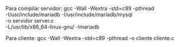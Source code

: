 Para compilar servidor:
gcc -Wall -Wextra -std=c99 -pthread \
    -I/usr/include/mariadb -I/usr/include/mariadb/mysql \
    -o servidor server.c \
    -L/usr/lib/x86_64-linux-gnu/ -lmariadb

Para cliente:
gcc -Wall -Wextra -std=c99 -pthread -o cliente cliente.c
